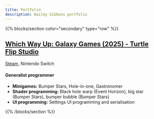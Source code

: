 ```yaml
---
title: Portfolio
description: Bailey Gibbons portfolio
---
```


{{% blocks/section color="secondary" type="row" %}}
## [Which Way Up: Galaxy Games (2025) - Turtle Flip Studio]()
[Steam](https://store.steampowered.com/app/2318660/Which_Way_Up_Galaxy_Games/), Nintendo Switch

#### Generalist programmer
* **Minigames:** Bumper Stars, Hole-in-one, Gastronomer
* **Shader programming:** Black hole warp (Event Horizon), big star (Bumper Stars), bumper bubble (Bumper Stars)
* **UI programming:** Settings UI programming and serialisation


<!-- 
{{< gallery match="images/wwu-*" >}} 
-->
{{% /blocks/section %}}
